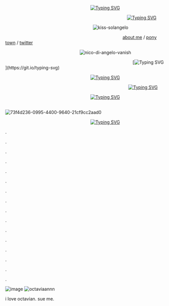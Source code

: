                     [![Typing SVG](https://readme-typing-svg.demolab.com?font=Kalam&size=15&pause=1000&color=3FB4FF&width=435&lines=%E2%AB%98%E2%AB%98%E2%AB%98%E2%AB%98%E2%AB%98%E2%AB%98%E2%AB%98%E2%AB%98%E2%AB%98%E2%AB%98%E2%AB%98%E2%AB%98%E2%AB%98%E2%AB%98%E2%AB%98%E2%AB%98%E2%AB%98%E2%AB%98%E2%AB%98%E2%AB%98%E2%AB%98%E2%AB%98%E2%AB%98%E2%AB%98%E2%AB%98%E2%AB%98%E2%AB%98%E2%AB%98%E2%AB%98%E2%AB%98%E2%AB%98%E2%AB%98%E2%AB%98%E2%AB%98%E2%AB%98%E2%AB%98%E2%AB%98%E2%AB%98%E2%AB%98%E2%AB%98%E2%AB%98%E2%AB%98%E2%AB%98)](https://git.io/typing-svg)

                              [![Typing SVG](https://readme-typing-svg.demolab.com?font=Kalam&size=15&duration=2000&pause=1000&width=435&lines=Keith+%2F+Nico+%2F+Mashiro)](https://git.io/typing-svg)

                      ![kiss-solangelo](https://github.com/user-attachments/assets/9ce1b3cf-3b89-4cd0-85c3-bb0c63e8d618)

                            [about me](https://keithaustin.straw.page/) / [pony town](https://1nicodiangelo.straw.page/) / [twitter](https://x.com/keithaustinn)

                   ![nico-di-angelo-vanish](https://github.com/user-attachments/assets/b5992eed-b801-4741-ab82-315f9965eda5)

                                [![Typing SVG](https://readme-typing-svg.demolab.com?font=Kalam&size=15&pause=1000&color=3FB4FF&width=435&lines=.+.+%E2%99%B0+.+.)](https://git.io/typing-svg)

                    [![Typing SVG](https://readme-typing-svg.demolab.com?font=Kalam&size=15&pause=1000&color=3FB4FF&width=435&lines=%E2%AB%98%E2%AB%98%E2%AB%98%E2%AB%98%E2%AB%98%E2%AB%98%E2%AB%98%E2%AB%98%E2%AB%98%E2%AB%98%E2%AB%98%E2%AB%98%E2%AB%98%E2%AB%98%E2%AB%98%E2%AB%98%E2%AB%98%E2%AB%98%E2%AB%98%E2%AB%98%E2%AB%98%E2%AB%98%E2%AB%98%E2%AB%98%E2%AB%98%E2%AB%98%E2%AB%98%E2%AB%98%E2%AB%98%E2%AB%98%E2%AB%98%E2%AB%98%E2%AB%98%E2%AB%98%E2%AB%98%E2%AB%98%E2%AB%98%E2%AB%98%E2%AB%98%E2%AB%98%E2%AB%98%E2%AB%98%E2%AB%98)](https://git.io/typing-svg)

                               [![Typing SVG](https://readme-typing-svg.demolab.com?font=Kalam&size=15&duration=2000&pause=1000&color=FF0000&width=435&lines=%22Percy%2C+where's+my+sister%3F%22;%22You+promised!%22;%22I+hate+you!%22)](https://git.io/typing-svg)

                    [![Typing SVG](https://readme-typing-svg.demolab.com?font=Kalam&size=15&pause=1000&color=3FB4FF&width=435&lines=%E2%AB%98%E2%AB%98%E2%AB%98%E2%AB%98%E2%AB%98%E2%AB%98%E2%AB%98%E2%AB%98%E2%AB%98%E2%AB%98%E2%AB%98%E2%AB%98%E2%AB%98%E2%AB%98%E2%AB%98%E2%AB%98%E2%AB%98%E2%AB%98%E2%AB%98%E2%AB%98%E2%AB%98%E2%AB%98%E2%AB%98%E2%AB%98%E2%AB%98%E2%AB%98%E2%AB%98%E2%AB%98%E2%AB%98%E2%AB%98%E2%AB%98%E2%AB%98%E2%AB%98%E2%AB%98%E2%AB%98%E2%AB%98%E2%AB%98%E2%AB%98%E2%AB%98%E2%AB%98%E2%AB%98%E2%AB%98%E2%AB%98)](https://git.io/typing-svg)

                          ![73f4d236-0995-4400-9640-21cf9cc2aad0](https://github.com/user-attachments/assets/2fb82a8a-a3b6-42ed-b387-efeb263c41ff)

                    [![Typing SVG](https://readme-typing-svg.demolab.com?font=Kalam&size=15&pause=1000&color=3FB4FF&width=435&lines=%E2%AB%98%E2%AB%98%E2%AB%98%E2%AB%98%E2%AB%98%E2%AB%98%E2%AB%98%E2%AB%98%E2%AB%98%E2%AB%98%E2%AB%98%E2%AB%98%E2%AB%98%E2%AB%98%E2%AB%98%E2%AB%98%E2%AB%98%E2%AB%98%E2%AB%98%E2%AB%98%E2%AB%98%E2%AB%98%E2%AB%98%E2%AB%98%E2%AB%98%E2%AB%98%E2%AB%98%E2%AB%98%E2%AB%98%E2%AB%98%E2%AB%98%E2%AB%98%E2%AB%98%E2%AB%98%E2%AB%98%E2%AB%98%E2%AB%98%E2%AB%98%E2%AB%98%E2%AB%98%E2%AB%98%E2%AB%98%E2%AB%98)](https://git.io/typing-svg)

.

.

.

.

.

.

.

.

.

.

.

.

.

.

.

.

![image](https://github.com/user-attachments/assets/cec97a16-c0c3-4502-a062-4edb9b901db3)
![octaviaannn](https://github.com/user-attachments/assets/0c8d2928-308b-4314-98a1-c2f958dca6d6)

i love octavian. sue me.
